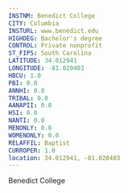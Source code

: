 ```yaml
---
INSTNM: Benedict College
CITY: Columbia
INSTURL: www.benedict.edu
HIGHDEG: Bachelor's degree
CONTROL: Private nonprofit
ST_FIPS: South Carolina
LATITUDE: 34.012941
LONGITUDE: -81.020403
HBCU: 1.0
PBI: 0.0
ANNHI: 0.0
TRIBAL: 0.0
AANAPII: 0.0
HSI: 0.0
NANTI: 0.0
MENONLY: 0.0
WOMENONLY: 0.0
RELAFFIL: Baptist
CURROPER: 1.0
location: 34.012941, -81.020403
---
```

Benedict College